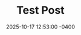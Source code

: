 ---
title: "Test Post"
date: 2025-10-17 12:53:00 -0400
categories: [General, Tech]
tags: [jekyll, update, tutorial]
---